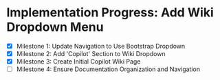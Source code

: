 # Implementation Progress: Add Wiki Dropdown Menu

- [x] Milestone 1: Update Navigation to Use Bootstrap Dropdown
- [x] Milestone 2: Add 'Copilot' Section to Wiki Dropdown
- [x] Milestone 3: Create Initial Copilot Wiki Page
- [ ] Milestone 4: Ensure Documentation Organization and Navigation
